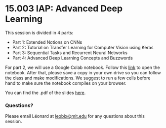 # 15.003 IAP: Advanced Deep Learning

This session is divided in 4 parts:
- Part 1: Extended Notions on CNNs
- Part 2: Tutorial on Transfer Learning for Computer Vision using Keras
- Part 3: Sequential Tasks and Recurrent Neural Networks
- Part 4: Advanced Deep Learning Concepts and Buzzwords

For part 2, we will use a Google Colab notebook. Follow this [link](https://colab.research.google.com/drive/1oQo5IsO4C6xBb6EFoaoinmYqvj1pg62I?usp=sharing) to open the notebook. After that, please save a copy in your own drive so you can follow the class and make modifications.
We suggest to run a few cells before hand to make sure the notebook compiles on your browser.

You can find the .pdf of the slides [here](https://www.dropbox.com/s/r9wr38xnrl0cfj8/Advanced%20Deep%20Learning%202022%20Public%20Version.pdf?dl=0).

### Questions?

Please email Léonard at leobix@mit.edu for any questions about this session.
